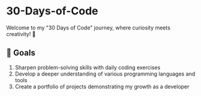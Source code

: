 # 30-Days-of-Code
Welcome to my "30 Days of Code" journey, where curiosity meets creativity! 🌟

## 🎯 Goals
1. Sharpen problem-solving skills with daily coding exercises
2. Develop a deeper understanding of various programming languages and tools
3. Create a portfolio of projects demonstrating my growth as a developer

